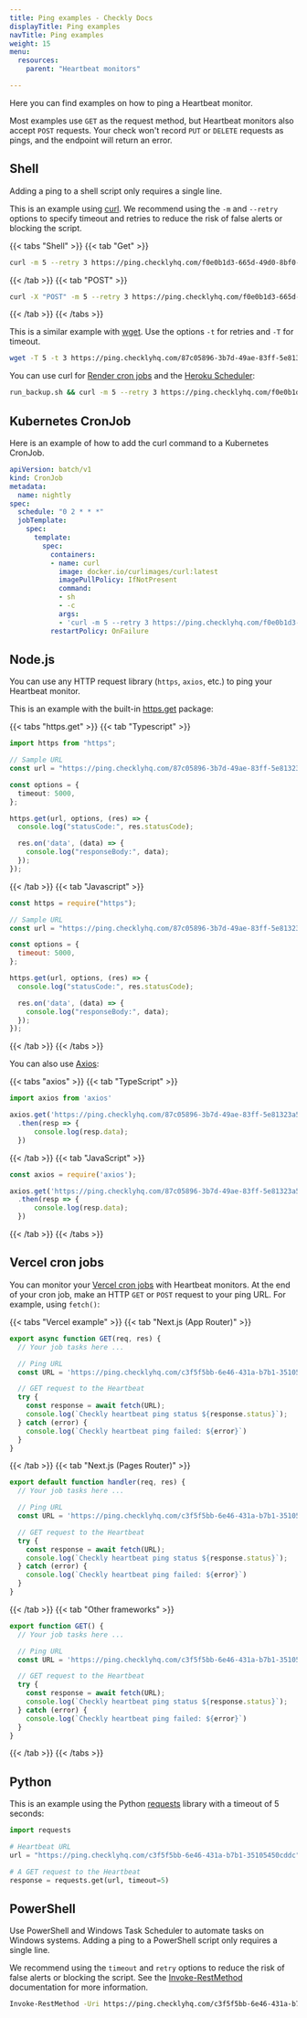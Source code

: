 ```yaml
---
title: Ping examples - Checkly Docs
displayTitle: Ping examples
navTitle: Ping examples
weight: 15
menu:
  resources:
    parent: "Heartbeat monitors"

---
```


Here you can find examples on how to ping a Heartbeat monitor. 

Most examples use `GET` as the request method, but Heartbeat monitors also accept `POST` requests. Your check won't record `PUT` or `DELETE` requests as pings, and the endpoint will return an error.

## Shell
Adding a ping to a shell script only requires a single line.

This is an example using [curl](https://curl.se/). We recommend using the `-m` and `--retry` options to specify timeout and retries to reduce the risk of false alerts or blocking the script.

{{< tabs "Shell" >}}
{{< tab "Get" >}}
```BASH {title="run_backup.sh"}
curl -m 5 --retry 3 https://ping.checklyhq.com/f0e0b1d3-665d-49d0-8bf0-3e6504c3d372
```
{{< /tab >}}
{{< tab "POST" >}}
```BASH {title="run_backup.sh"}
curl -X "POST" -m 5 --retry 3 https://ping.checklyhq.com/f0e0b1d3-665d-49d0-8bf0-3e6504c3d372
```
{{< /tab >}}
{{< /tabs >}}

This is a similar example with [wget](https://www.gnu.org/software/wget/). Use the options `-t` for retries and `-T` for timeout.

```BASH {title="run_backup.sh"}
wget -T 5 -t 3 https://ping.checklyhq.com/87c05896-3b7d-49ae-83ff-5e81323a54c4
```

You can use curl for [Render cron jobs](https://render.com/docs/cronjobs) and the [Heroku Scheduler](https://devcenter.heroku.com/articles/scheduler):

```BASH
run_backup.sh && curl -m 5 --retry 3 https://ping.checklyhq.com/f0e0b1d3-665d-49d0-8bf0-3e6504c3d372
```

## Kubernetes CronJob
Here is an example of how to add the curl command to a Kubernetes CronJob.

```YAML {title="my-scheduled-job.yaml"}
apiVersion: batch/v1
kind: CronJob
metadata:
  name: nightly
spec:
  schedule: "0 2 * * *"
  jobTemplate:
    spec:
      template:
        spec:
          containers:
          - name: curl
            image: docker.io/curlimages/curl:latest
            imagePullPolicy: IfNotPresent
            command:
            - sh
            - -c
            args:
            - 'curl -m 5 --retry 3 https://ping.checklyhq.com/f0e0b1d3-665d-49d0-8bf0-3e6504c3d372;'
          restartPolicy: OnFailure
```

## Node.js

You can use any HTTP request library (`https`, `axios`, etc.) to ping your Heartbeat monitor.

This is an example with the built-in [https.get](https://nodejs.org/api/https.html#httpsgeturl-options-callback) package:

{{< tabs "https.get" >}}
{{< tab "Typescript" >}}
```ts {title="my-scheduled-job.ts"}
import https from "https";

// Sample URL
const url = "https://ping.checklyhq.com/87c05896-3b7d-49ae-83ff-5e81323a54c4";

const options = {
  timeout: 5000,
};

https.get(url, options, (res) => {
  console.log("statusCode:", res.statusCode);

  res.on('data', (data) => {
    console.log("responseBody:", data);
  });
});
```
{{< /tab >}}
{{< tab "Javascript" >}}
```js {title="my-scheduled-job.js"}
const https = require("https");

// Sample URL
const url = "https://ping.checklyhq.com/87c05896-3b7d-49ae-83ff-5e81323a54c4";

const options = {
  timeout: 5000,
};

https.get(url, options, (res) => {
  console.log("statusCode:", res.statusCode);

  res.on('data', (data) => {
    console.log("responseBody:", data);
  });
});
```
{{< /tab >}}
{{< /tabs >}}

You can also use [Axios](https://axios-http.com/):

{{< tabs "axios" >}}
{{< tab "TypeScript" >}}
```ts {title="my-scheduled-job.ts"}
import axios from 'axios'

axios.get('https://ping.checklyhq.com/87c05896-3b7d-49ae-83ff-5e81323a54c4')
  .then(resp => {
      console.log(resp.data);
  })

```
{{< /tab >}}
{{< tab "JavaScript" >}}
```js {title="my-scheduled-job.js"}
const axios = require('axios');

axios.get('https://ping.checklyhq.com/87c05896-3b7d-49ae-83ff-5e81323a54c4')
  .then(resp => {
      console.log(resp.data);
  })
```
{{< /tab >}}
{{< /tabs >}}

## Vercel cron jobs

You can monitor your [Vercel cron jobs](https://vercel.com/docs/cron-jobs) with Heartbeat monitors. At the end of your cron job, make an HTTP `GET` or `POST` request to your ping URL. For example, using `fetch()`:

{{< tabs "Vercel example" >}}
{{< tab "Next.js (App Router)" >}}
```js {title="app/api/my-cron-job/route.js"}
export async function GET(req, res) {
  // Your job tasks here ...

  // Ping URL
  const URL = 'https://ping.checklyhq.com/c3f5f5bb-6e46-431a-b7b1-35105450cddc';

  // GET request to the Heartbeat
  try {
    const response = await fetch(URL);
    console.log(`Checkly heartbeat ping status ${response.status}`);
  } catch (error) {
    console.log(`Checkly heartbeat ping failed: ${error}`)
  }  
}
```
{{< /tab >}}
{{< tab "Next.js (Pages Router)" >}}
```js {title="pages/api/my-cron-job.js"}
export default function handler(req, res) {
  // Your job tasks here ...

  // Ping URL
  const URL = 'https://ping.checklyhq.com/c3f5f5bb-6e46-431a-b7b1-35105450cddc';

  // GET request to the Heartbeat
  try {
    const response = await fetch(URL);
    console.log(`Checkly heartbeat ping status ${response.status}`);
  } catch (error) {
    console.log(`Checkly heartbeat ping failed: ${error}`)
  }
}
```
{{< /tab >}}
{{< tab "Other frameworks" >}}
```js {title="api/my-cron-job.js"}
export function GET() {
  // Your job tasks here ...

  // Ping URL
  const URL = 'https://ping.checklyhq.com/c3f5f5bb-6e46-431a-b7b1-35105450cddc';

  // GET request to the Heartbeat
  try {
    const response = await fetch(URL);
    console.log(`Checkly heartbeat ping status ${response.status}`);
  } catch (error) {
    console.log(`Checkly heartbeat ping failed: ${error}`)
  }
}
```
{{< /tab >}}
{{< /tabs >}}

## Python
This is an example using the Python [requests](https://requests.readthedocs.io/en/latest/) library with a timeout of 5 seconds:

```PYTHON {title="my_scheduled_job.py"}
import requests

# Heartbeat URL
url = "https://ping.checklyhq.com/c3f5f5bb-6e46-431a-b7b1-35105450cddc"

# A GET request to the Heartbeat
response = requests.get(url, timeout=5)
```

## PowerShell
Use PowerShell and Windows Task Scheduler to automate tasks on Windows systems. Adding a ping to a PowerShell script only requires a single line.

We recommend using the `timeout` and `retry` options to reduce the risk of false alerts or blocking the script. See the [Invoke-RestMethod](https://learn.microsoft.com/en-us/powershell/module/microsoft.powershell.utility/invoke-restmethod?view=powershell-7.3) documentation for more information.

```BASH
Invoke-RestMethod -Uri https://ping.checklyhq.com/c3f5f5bb-6e46-431a-b7b1-35105450cddc -TimeoutSec 5 -MaximumRetryCount 3 -RetryIntervalSec 5
```